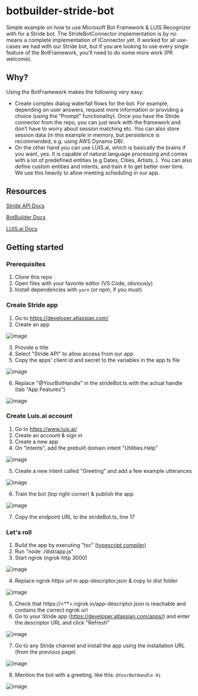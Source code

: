 # botbuilder-stride-bot
Simple example on how to use Microsoft Bot Framework &amp; LUIS Recognizer with for a Stride bot. The StrideBotConnector implementation is by no means a complete implementation of IConnector yet. It worked for all use-cases we had with our Stride bot, but if you are looking to use every single feature of the BotFramework, you'll need to do some more work (PR welcome).

## Why?

Using the BotFramework makes the following very easy:
- Create complex dialog waterfall flows for the bot. For example, depending on user answers, request more information or providing a choice (using the “Prompt” functionality). Once you have the Stride connector from the repo, you can just work with the framework and don’t have to worry about session matching etc. You can also store session data (in this example in memory, but persistence is recommended, e.g. using AWS Dynamo DB).
- On the other hand you can use LUIS.ai, which is basically the brains if you want, yes. It is capable of natural language processing and comes with a lot of predefined entities (e.g
Dates, Cities, Artists..). You can also define custom entities and intents, and train it to get better over time. We use this heavily to allow meeting scheduling in our app. 

## Resources

[Stride API Docs](https://developer.atlassian.com/cloud/stride/)

[BotBuilder Docs](https://docs.microsoft.com/en-us/azure/bot-service/nodejs/bot-builder-nodejs-overview)

[LUIS.ai Docs](https://docs.microsoft.com/en-us/azure/cognitive-services/luis/home)

## Getting started

### Prerequisites

1. Clone this repo
2. Open files with your favorite editor (VS Code, obviously)
3. Install dependencies with ```yarn``` (or npm, if you must)

### Create Stride app

1. Go to https://developer.atlassian.com/
2. Create an app

![image](https://user-images.githubusercontent.com/2111803/38095231-3b0a7cce-3370-11e8-858d-dd99b0582642.png)

3. Provide a title
4. Select "Stride API" to allow access from our app 
5. Copy the apps' client id and secret to the variables in the app.ts file

![image](https://user-images.githubusercontent.com/2111803/38095350-93618908-3370-11e8-99cd-234e6676affb.png)

6. Replace "@YourBotHandle" in the strideBot.ts with the actual handle (tab "App Features")

![image](https://user-images.githubusercontent.com/2111803/38095490-e4ec3dea-3370-11e8-8ede-3c1cf50e1261.png)

### Create Luis.ai account

1. Go to https://www.luis.ai/
2. Create an account & sign in
3. Create a new app
4. On "Intents", add the prebuilt domain intent "Utilities.Help"

![image](https://user-images.githubusercontent.com/2111803/38095577-1606b19e-3371-11e8-8200-6e21de5157c6.png)

5. Create a new intent called "Greeting" and add a few example utterances 

![image](https://user-images.githubusercontent.com/2111803/38095641-3fa07238-3371-11e8-9002-0208d93c6950.png)

6. Train the bot (top right corner) & publish the app

![image](https://user-images.githubusercontent.com/2111803/38095744-72967cbe-3371-11e8-9507-d13873d0bd24.png)

7. Copy the endpoint URL to the strideBot.ts, line 17

### Let's roll

1. Build the app by executing "tsc" ([typescript compiler](http://www.typescriptlang.org/))
2. Run "node ./dist/app.js"
3. Start ngrok (ngrok http 3000)

![image](https://user-images.githubusercontent.com/2111803/38095801-944c9be0-3371-11e8-9291-5b82b2387232.png)

4. Replace ngrok https url in app-descriptor.json & copy to dist folder

![image](https://user-images.githubusercontent.com/2111803/38095866-c064ea0c-3371-11e8-8b46-874a533c1f52.png)

5. Check that https://<**>.ngrok.io/app-descriptor.json is reachable and contains the correct ngrok url
6. Go to your Stride app (https://developer.atlassian.com/apps/) and enter the descriptor URL and click "Refresh"

![image](https://user-images.githubusercontent.com/2111803/38095895-d340614c-3371-11e8-8239-b6d731bd730b.png)

7. Go to any Stride channel and install the app using the installation URL (from the previous page)

![image](https://user-images.githubusercontent.com/2111803/38095975-021bef4a-3372-11e8-9cf7-e7ed77f33b29.png)

8. Mention the bot with a greeting, like this:
   ```@YourBotHandle Hi```
   
![image](https://user-images.githubusercontent.com/2111803/38096004-18d180c4-3372-11e8-9c12-5bfc1b7a4743.png)
